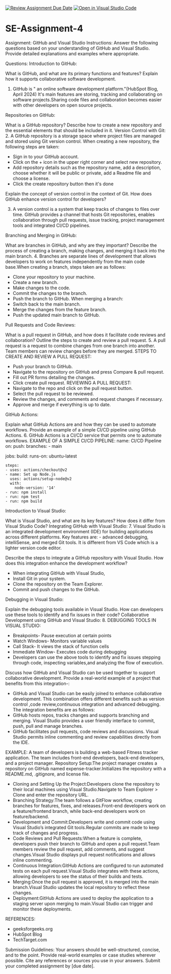 [![Review Assignment Due Date](https://classroom.github.com/assets/deadline-readme-button-22041afd0340ce965d47ae6ef1cefeee28c7c493a6346c4f15d667ab976d596c.svg)](https://classroom.github.com/a/GvXCZgfk)
[![Open in Visual Studio Code](https://classroom.github.com/assets/open-in-vscode-2e0aaae1b6195c2367325f4f02e2d04e9abb55f0b24a779b69b11b9e10269abc.svg)](https://classroom.github.com/online_ide?assignment_repo_id=15350204&assignment_repo_type=AssignmentRepo)
# SE-Assignment-4
Assignment: GitHub and Visual Studio
Instructions:
Answer the following questions based on your understanding of GitHub and Visual Studio. Provide detailed explanations and examples where appropriate.

Questions:
Introduction to GitHub:

What is GitHub, and what are its primary functions and features? Explain how it supports collaborative software development.
1. GitHub is " an online software development platform."(HubSpot Blog, April 2024) It's main features are storing, tracking and collaborating on software projects.Sharing code files and collaboration becomes easier with other developers on open source projects.

Repositories on GitHub:

What is a GitHub repository? Describe how to create a new repository and the essential elements that should be included in it.
Version Control with Git:
2. A GitHub repository is a storage space where project files are managed and stored using Git version control. When creating a new repository, the following steps are taken:
- Sign in to your GitHub account.
- Click on the + icon in the upper right corner and select new repository.
- Add repository details such as the repository name, add a description, choose whether it will be public or private, add a Readme file and choose a license.
- Click the  create repository button then it's done  

Explain the concept of version control in the context of Git. How does GitHub enhance version control for developers?

3. A version control is a system that keep tracks of changes to files over time. GitHub provides a channel that hosts Git repositories, enables collaboration through pull requests, issue tracking, project management tools and integrated CI/CD pipelines.

Branching and Merging in GitHub:

What are branches in GitHub, and why are they important? Describe the process of creating a branch, making changes, and merging it back into the main branch.
4. Branches are separate lines  of development that allows developers to work on features independently from the main code base.When creating a branch, steps taken are as follows: 
-  Clone your repository to your machine.
- Create a new branch.
- Make changes to the code.
- Commit the changes to the branch.
- Push the branch to GitHub.
When merging a branch:
- Switch back to the main branch.
- Merge the changes from the feature branch.
- Push the updated main branch to GitHub.

Pull Requests and Code Reviews:

What is a pull request in GitHub, and how does it facilitate code reviews and collaboration? Outline the steps to create and review a pull request.
5. A pull request is a request to combine changes from one branch into another. Team members can review changes before they are merged. 
 STEPS TO CREATE AND REVIEW A PULL REQUEST:
- Push your branch to GitHub.
- Navigate to the repository on GitHub and press Compare & pull request.
- Fill out PR forms detailing the changes.
- Click create pull request.
REVIEWING A PULL REQUEST:
- Navigate to the repo and click on the pull request button.
- Select the pull request to be reviewed.
- Review the changes, and comments and request changes if necessary.
- Approve and merge if everything is up to date.

GitHub Actions:

Explain what GitHub Actions are and how they can be used to automate workflows. Provide an example of a simple CI/CD pipeline using GitHub Actions.
6. GitHub Actions is a CI/CD service that permits one to automate workflows.
EXAMPLE OF A SIMPLE CI/CD PIPELINE:
name: CI/CD Pipeline
on:
  push:
    branches:
      - main

jobs:
  build:
    runs-on: ubuntu-latest

    steps:
    - uses: actions/checkout@v2
    - name: Set up Node.js
      uses: actions/setup-node@v2
      with:
        node-version: '14'
    - run: npm install
    - run: npm test
    - run: npm build
Introduction to Visual Studio:

What is Visual Studio, and what are its key features? How does it differ from Visual Studio Code?
Integrating GitHub with Visual Studio:
7. Visual Studio is an integrated development environment (IDE) for building applications across different platforms. Key features are: - advanced debugging, intelliSense, and merged Git tools. It is different from VS Code which is a lighter version code editor.

Describe the steps to integrate a GitHub repository with Visual Studio. How does this integration enhance the development workflow?

- When integrating GitHub with Visual Studio, 
- Install Git in your system.
- Clone the repository on the Team Explorer.
- Commit and push changes to the GitHub.

Debugging in Visual Studio:

Explain the debugging tools available in Visual Studio. How can developers use these tools to identify and fix issues in their code?
Collaborative Development using GitHub and Visual Studio:
 8. DEBUGGING TOOLS IN VISUAL STUDIO:
 - Breakpoints- Pause execution at certain points
 - Watch Windows- Monitors variable values
 - Call Stack- It views the stack of function cells
 - Immediate Window- Executes code during debugging
 - Developers can use the above tools to identify and fix issues stepping through code, inspecting variables,and analyzing the flow of execution. 

Discuss how GitHub and Visual Studio can be used together to support collaborative development. Provide a real-world example of a project that benefits from this integration-:
- GitHub and Visual Studio can be easily joined to enhance collaborative development. This combination offers different benefits such as version control ,code review,continuous integration and advanced debugging.
The integration benefits are as follows:
- GitHub hosts repos, tracks changes and supports branching and merging. Visual Studio provides a user friendly interface to commit, push, pull and manage branches.
- GitHub facilitates pull requests, code reviews and discussions. Visual Studio permits inline commenting and review capabilities directly from the IDE.

EXAMPLE:
A team of developers is building a web-based Fitness tracker application. The team includes front-end developers, back-end developers, and a project manager.
Repository Setup:The project manager creates a repository on GitHub named expense-tracker.Initializes the repository with a README.md, .gitignore, and license file.
- Cloning and Setting Up the Project:Developers clone the repository to their local machines using Visual Studio.Navigate to Team Explorer > Clone and enter the repository URL.
- Branching Strategy:The team follows a GitFlow workflow, creating branches for features, fixes, and releases.Front-end developers work on a feature/frontend branch, while back-end developers work on feature/backend.
- Development and Commit:Developers write and commit code using Visual Studio’s integrated Git tools.Regular commits are made to keep track of changes and progress.
- Code Reviews and Pull Requests:When a feature is complete, developers push their branch to GitHub and open a pull request.Team members review the pull request, add comments, and suggest changes.Visual Studio displays pull request notifications and allows inline commenting.
- Continuous Integration:GitHub Actions are configured to run automated tests on each pull request.Visual Studio integrates with these actions, allowing developers to see the status of their builds and tests.
- Merging:Once the pull request is approved, it is merged into the main branch.Visual Studio updates the local repository to reflect these changes.
- Deployment:GitHub Actions are used to deploy the application to a staging server upon merging to main.Visual Studio can trigger and monitor these deployments.

REFERENCES:
- geeksforgeeks.org
- HubSpot Blog
- TechTarget.com


Submission Guidelines:
Your answers should be well-structured, concise, and to the point.
Provide real-world examples or case studies wherever possible.
Cite any references or sources you use in your answers.
Submit your completed assignment by [due date].
